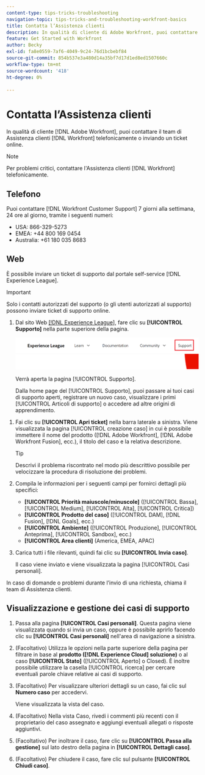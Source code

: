 ```yaml
---
content-type: tips-tricks-troubleshooting
navigation-topic: tips-tricks-and-troubleshooting-workfront-basics
title: Contatta l’Assistenza clienti
description: In qualità di cliente di Adobe Workfront, puoi contattare il team di Assistenza clienti di Workfront telefonicamente o inviando un ticket online. Questo articolo include istruzioni su come contattare l’Assistenza clienti e su come visualizzare e gestire i casi di assistenza.
feature: Get Started with Workfront
author: Becky
exl-id: fa8e0559-7af6-4049-9c24-76d1bcbebf84
source-git-commit: 854b537e3a480d14a35bf7d17d1ed8ed1507660c
workflow-type: tm+mt
source-wordcount: '418'
ht-degree: 0%

---
```


# Contatta l’Assistenza clienti

<!--Audited: 12/2023-->

<!--
<p>(We need to keep this as a standalone article. It is linked in multiple articles and FAQs.)</p>
-->

In qualità di cliente [!DNL Adobe Workfront], puoi contattare il team di Assistenza clienti [!DNL Workfront] telefonicamente o inviando un ticket online.

>[!NOTE]
>
>Per problemi critici, contattare l&#39;Assistenza clienti [!DNL Workfront] telefonicamente.

## Telefono

Puoi contattare [!DNL Workfront Customer Support] 7 giorni alla settimana, 24 ore al giorno, tramite i seguenti numeri:

* USA: 866-329-5273
* EMEA: +44 800 169 0454
* Australia: +61 180 035 8683

<!--Old numbers - before 2/10/2025:

* US: 844-306-HELP(4357)
* EMEA: +44 1256 274200
* Australia: +61 1800 849259

-->

## Web

È possibile inviare un ticket di supporto dal portale self-service [!DNL Experience League].

>[!IMPORTANT]
>
>Solo i contatti autorizzati del supporto (o gli utenti autorizzati al supporto) possono inviare ticket di supporto online.


1. Dal sito Web [[!DNL Experience League]](https://experienceleague.adobe.com/it), fare clic su **[!UICONTROL Supporto]** nella parte superiore della pagina.

   ![](assets/experience-league-top-navigation-with-support-highlighted.png)

   Verrà aperta la pagina [!UICONTROL Supporto].

   Dalla home page del [!UICONTROL Supporto], puoi passare ai tuoi casi di supporto aperti, registrare un nuovo caso, visualizzare i primi [!UICONTROL Articoli di supporto] o accedere ad altre origini di apprendimento.

<!--1. To submit a case, select the option **[!UICONTROL Open a support case]**, then click **[!UICONTROL Sign] In**.-->

1. Fai clic su **[!UICONTROL Apri ticket]** nella barra laterale a sinistra.
Viene visualizzata la pagina [!UICONTROL creazione caso] in cui è possibile immettere il nome del prodotto ([!DNL Adobe Workfront], [!DNL Adobe Workfront Fusion], ecc.), il titolo del caso e la relativa descrizione.

   >[!TIP]
   >
   >Descrivi il problema riscontrato nel modo più descrittivo possibile per velocizzare la procedura di risoluzione dei problemi.


1. Compila le informazioni per i seguenti campi per fornirci dettagli più specifici:

   * **[!UICONTROL Priorità maiuscole/minuscole]** ([!UICONTROL Bassa], [!UICONTROL Medium], [!UICONTROL Alta], [!UICONTROL Critica])
   * **[!UICONTROL Prodotto del caso]** ([!UICONTROL DAM], [!DNL Fusion], [!DNL Goals], ecc.)
   * **[!UICONTROL Ambiente]** ([!UICONTROL Produzione], [!UICONTROL Anteprima], [!UICONTROL Sandbox], ecc.)
   * **[!UICONTROL Area clienti]** (America, EMEA, APAC)

1. Carica tutti i file rilevanti, quindi fai clic su **[!UICONTROL Invia caso]**.

   Il caso viene inviato e viene visualizzata la pagina [!UICONTROL Casi personali].

   <!--
   [](assets/all-cases-list-exl-support-portal.png)
   -->

In caso di domande o problemi durante l’invio di una richiesta, chiama il team di Assistenza clienti.


## Visualizzazione e gestione dei casi di supporto

1. Passa alla pagina **[!UICONTROL Casi personali]**. Questa pagina viene visualizzata quando si invia un caso, oppure è possibile aprirlo facendo clic su **[!UICONTROL Casi personali]** nell&#39;area di navigazione a sinistra.

1. (Facoltativo) Utilizza le opzioni nella parte superiore della pagina per filtrare in base al **prodotto ([!DNL Experience Cloud] soluzione)** o al caso **[!UICONTROL Stato]** ([!UICONTROL Aperto] o Closed). È inoltre possibile utilizzare la casella [!UICONTROL ricerca] per cercare eventuali parole chiave relative ai casi di supporto.

1. (Facoltativo) Per visualizzare ulteriori dettagli su un caso, fai clic sul **Numero caso** per accedervi.

   Viene visualizzata la vista del caso.

1. (Facoltativo) Nella vista Caso, rivedi i commenti più recenti con il proprietario del caso assegnato e aggiungi eventuali allegati o risposte aggiuntivi.

1. (Facoltativo) Per inoltrare il caso, fare clic su **[!UICONTROL Passa alla gestione]** sul lato destro della pagina in **[!UICONTROL Dettagli caso]**.

1. (Facoltativo) Per chiudere il caso, fare clic sul pulsante **[!UICONTROL Chiudi caso]**.


<!--drafted: I took the information above from this blog post by Jon Chen (on September 13, 2022): https://experienceleaguecommunities.adobe.com/t5/workfront-blogs/how-to-submit-a-support-ticket-on-experience-league/ba-p/461737)

- this is the information that was there before - pointing to WorkfrontOne: 

If you are logged in as an Authorized Support Contact, you can contact Workfront Customer Support through the Workfront One site and create a case, formally called a ticket.

1. Log in to [**one.workfront.com**](https://one.workfront.com/) as an Authorized Support Contact.
1. On the **Home** page, click **Support**.

   ![](assets/supporthome-350x138.png)

   The Customer Support page displays.

   >[!NOTE]
   >
   >If you don't see the Support option on the Home page, you are not an Authorized Support Contact. Your Workfront administrator can contact Workfront Customer Support and request you be added an Authorized Support Contact. If you are the only Workfront administrator for your organization, contact the Workfront Support team by phone.

1. Complete the fields in the **Create a Support Case** form. All fields are required.  

   <table style="table-layout:auto">
    <tr>
        <td><strong>Subject</strong></td>
        <td>Type a brief question or explanation of the issue you are experiencing.</td>
    </tr>
    <tr>
        <td><strong>Description</strong></td>
        <td>Type a detailed description of the issue. Include as much information as possible.</td>
    </tr>
    <tr>
        <td><strong>Priority</strong></td>
        <td> </td>
    </tr>
    <tr>
        <td><strong>Case Product</strong></td>
        <td>Select the product in which you are experiencing the issue. If the issue is not related to a specific product, select None.</td>
    </tr>
    <tr>
        <td><strong>Product Area</strong></td>
        <td>Select the area of the product that best relates to the issue. If the related area is not listed in the drop-down menu, select Not Listed.</td>
    </tr>
    <tr>
        <td><strong>Environment</strong></td>
        <td>Select the environment in which the issue occurs. If you are seeing the issue in both the Production and Sandbox environments, please select Production.</td>
    </tr>
    <tr>
        <td><strong>Customer Region</strong></td>
        <td> </td>
    </tr>
   </table>

1. (Optional) Attach a file, such as an image or video file.

   1. At the bottom of the form, click **Upload File**.
   1. Click **Upload File**, then browse for and select the desired file.

      ![](assets/supportselectfile-350x368.png)

   1. Click **Done** to upload the file to the case.

1. Click **Submit** to submit the case to Workfront Customer Support.

-->


